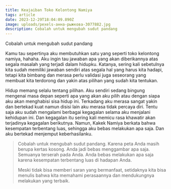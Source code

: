 ```yaml
---
title: Keajaiban Toko Kelontong Namiya
tags: article
date: 2023-12-29T18:04:09.890Z
image: uploads/pexels-анна-рыжкова-3077882.jpg
description: C﻿obalah untuk mengubah sudut pandang
---
```

C﻿obalah untuk mengubah sudut pandang

K﻿amu tau sepertinya aku membutuhkan satu yang seperti toko kelontong namiya, hahaha. Aku ingin tau jawaban apa yang akan diberikannya atas segala masalah yang terjadi dalam hidupku. Katanya, sering kali sebetulnya kita sudah memiliki jawaban sendiri atas segala hal yang harus kita hadapi, tetapi kita bimbang dan merasa perlu validasi juga seseorang yang membuat kita terdorong dan yakin atas pilihan yang sudah kita tentukan. 

H﻿idup memang selalu tentang pilihan. Aku sendiri sedang bingung mengenai masa depan seperti apa yang akan aku pilih atau dengan siapa aku akan menghabisi sisa hidup ini. Terkadang aku merasa sangat yakin dan bertekad kuat namun disisi lain aku merasa tidak percaya diri. Tentu saja aku sudah mengalami berbagai kegagalan selama aku menjalani kehidupan ini. Dan kegagalan itu sering kali memicu rasa khawatir akan terjadinya kegagalan berikutnya. N﻿amun, Kakek Namiya berkata bahwa kesempatan terbentang luas, sehingga aku bebas melakukan apa saja. Dan aku bertekad menjemput keberhasilanku.

> C﻿obalah untuk mengubah sudut pandang. Karena peta Anda masih berupa kertas kosong. Anda jadi bebas menggambar apa saja. Semuanya terserah pada Anda. Anda bebas melakukan apa saja karena kesempatan terbentang luas di hadapan Anda.
>
> Meski tidak bisa memberi saran yang bermanfaat, setidaknya kita bisa menulis bahwa kita memahami perasaannya dan mendukungnya melakukan yang terbaik.